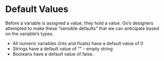 # Default Values

Before a variable is assigned a value, they hold a value. Go’s designers attempted to make these “sensible defaults” that we can anticipate based on the variable’s types.

- All numeric variables (ints and floats) have a default value of 0
- Strings have a default value of "" - empty string
- Booleans have a default value of false.
